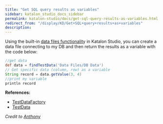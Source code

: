 ```yaml
---
title: "Get SQL query results as variables" 
sidebar: katalon_studio_docs_sidebar
permalink: katalon-studio/docs/get-sql-query-results-as-variables.html 
redirect_from: "/display/KD/Get+SQL+query+results+as+variables" 
description: 
---
```

Using the built-in [data files functionalit](https://docs.katalon.com/display/KD/Manage+Test+Data)y in Katalon Studio, you can create a data file connecting to my DB and then return the results as a variable with the code below:

```groovy
//get data
def data = findTestData('Data Files/DB Data')
// Get specific data (column, row) as a variable
String record = data.getValue(3, 4)
//print my variable
println record

```

**References:**

*   [TestDataFactory](https://api-docs.katalon.com/com/kms/katalon/core/testdata/TestDataFactory.html)
*   [TestData](https://api-docs.katalon.com/com/kms/katalon/core/testdata/TestData.html)

_Credit to [Anthony](https://forum.katalon.com/discussion/6817/get-sql-query-results-as-variables#Comment_15812)_